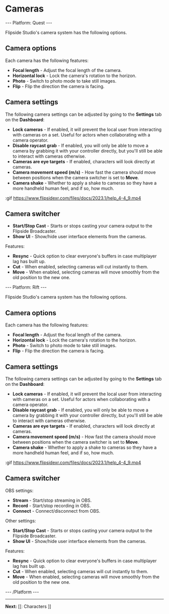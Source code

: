 # Cameras

--- Platform: Quest ---

Flipside Studio's camera system has the following options.

## Camera options

Each camera has the following features:

- **Focal length** - Adjust the focal length of the camera.
- **Horizontal lock** - Lock the camera's rotation to the horizon.
- **Photo** - Switch to photo mode to take still images.
- **Flip** - Flip the direction the camera is facing.

## Camera settings

The following camera settings can be adjusted by going to the **Settings** tab on the **Dashboard**:

- **Lock cameras** - If enabled, it will prevent the local user from interacting with cameras on a set. Useful for actors when collaborating with a camera operator.
- **Disable raycast grab** - If enabled, you will only be able to move a camera by grabbing it with your controller directly, but you'll still be able to interact with cameras otherwise.
- **Cameras are eye targets** - If enabled, characters will look directly at cameras.
- **Camera movement speed (m/s)** - How fast the camera should move between positions when the camera switcher is set to **Move**.
- **Camera shake** - Whether to apply a shake to cameras so they have a more handheld human feel, and if so, how much.

:gif https://www.flipsidexr.com/files/docs/2023.1/help_4-4_9.mp4

## Camera switcher

- **Start/Stop Cast** - Starts or stops casting your camera output to the Flipside Broadcaster.
- **Show UI** - Show/hide user interface elements from the cameras.

Features:

- **Resync** - Quick option to clear everyone's buffers in case multiplayer lag has built up.
- **Cut** - When enabled, selecting cameras will cut instantly to them.
- **Move** - When enabled, selecting cameras will move smoothly from the old position to the new one.

--- Platform: Rift ---

Flipside Studio's camera system has the following options.

## Camera options

Each camera has the following features:

- **Focal length** - Adjust the focal length of the camera.
- **Horizontal lock** - Lock the camera's rotation to the horizon.
- **Photo** - Switch to photo mode to take still images.
- **Flip** - Flip the direction the camera is facing.

## Camera settings

The following camera settings can be adjusted by going to the **Settings** tab on the **Dashboard**:

- **Lock cameras** - If enabled, it will prevent the local user from interacting with cameras on a set. Useful for actors when collaborating with a camera operator.
- **Disable raycast grab** - If enabled, you will only be able to move a camera by grabbing it with your controller directly, but you'll still be able to interact with cameras otherwise.
- **Cameras are eye targets** - If enabled, characters will look directly at cameras.
- **Camera movement speed (m/s)** - How fast the camera should move between positions when the camera switcher is set to **Move**.
- **Camera shake** - Whether to apply a shake to cameras so they have a more handheld human feel, and if so, how much.

:gif https://www.flipsidexr.com/files/docs/2023.1/help_4-4_9.mp4

## Camera switcher

OBS settings:

- **Stream** - Start/stop streaming in OBS.
- **Record** - Start/stop recording in OBS.
- **Connect** - Connect/disconnect from OBS.

Other settings:

- **Start/Stop Cast** - Starts or stops casting your camera output to the Flipside Broadcaster.
- **Show UI** - Show/hide user interface elements from the cameras.

Features:

- **Resync** - Quick option to clear everyone's buffers in case multiplayer lag has built up.
- **Cut** - When enabled, selecting cameras will cut instantly to them.
- **Move** - When enabled, selecting cameras will move smoothly from the old position to the new one.

--- /Platform ---

---

**Next:** [[: Characters ]]
